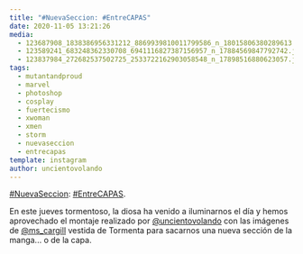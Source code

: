 ```yaml
---
title: "#NuevaSeccion: #EntreCAPAS"
date: 2020-11-05 13:21:26
media: 
  - 123687908_1838386956331212_8869939810011799586_n_18015806380289613.jpg
  - 123589241_683248362330708_6941116827387156957_n_17884569847792742.jpg
  - 123837984_272682537502725_2533722162903058548_n_17898516880623057.jpg
tags: 
  - mutantandproud
  - marvel
  - photoshop
  - cosplay
  - fuertecismo
  - xwoman
  - xmen
  - storm
  - nuevaseccion
  - entrecapas
template: instagram
author: uncientovolando
---
```


[#NuevaSeccion](/tags/nuevaseccion): [#EntreCAPAS](/tags/entrecapas).


En este jueves tormentoso, la diosa ha venido a iluminarnos el día y hemos aprovechado el montaje realizado por [@uncientovolando](https://instagram.com/uncientovolando) con las imágenes de [@ms_cargill](https://instagram.com/ms_cargill) vestida de Tormenta para sacarnos una nueva sección de la manga... o de la capa.







